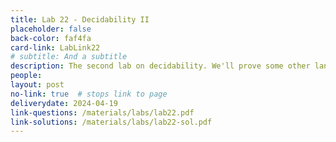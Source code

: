 ```yaml
---
title: Lab 22 - Decidability II
placeholder: false
back-color: faf4fa
card-link: LabLink22
# subtitle: And a subtitle
description: The second lab on decidability. We'll prove some other languages are undecidable using slightly more complex proof structures. 
people:
layout: post
no-link: true  # stops link to page 
deliverydate: 2024-04-19
link-questions: /materials/labs/lab22.pdf
link-solutions: /materials/labs/lab22-sol.pdf
---
```










